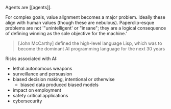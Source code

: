 Agents are [[agents]].

For complex goals, value alignment becomes a major problem.  Ideally these align with human values (though these are nebulous).  Paperclip-esque problems are not '"unintelligent' or "insane"; they are a logical consequence of defining winning as the sole objective for the machine.'

> \[John McCarthy] defined the high-level language Lisp, which was to become the dominant AI programming language for the next 30 years

Risks associated with AI:

- lethal autonomous weapons
- surveillance and persuasion
- biased decision making, intentional or otherwise
	- biased data produced biased models
- impact on employment
- safety critical applications
- cybersecurity